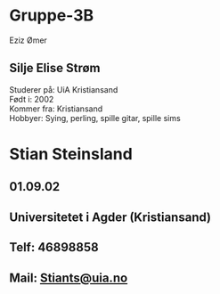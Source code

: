 # Gruppe-3B
Eziz Ømer

## Silje Elise Strøm
Studerer på: UiA Kristiansand <br>
Født i: 2002 <br>
Kommer fra: Kristiansand <br>
Hobbyer: Sying, perling, spille gitar, spille sims 

# Stian Steinsland
## 01.09.02
## Universitetet i Agder (Kristiansand)
## Telf: 46898858
## Mail: Stiants@uia.no
